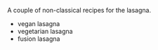 A couple of non-classical recipes for the lasagna.

- vegan lasagna
- vegetarian lasagna
- fusion lasagna
